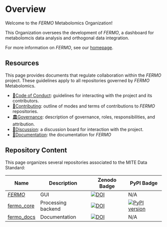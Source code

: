 # Overview

Welcome to the *FERMO* Metabolomics Organization!

This Organization oversees the development of *FERMO*, a dashboard for metabolomcis data analysis and orthogonal data integration.

For more information on *FERMO*, see our [homepage](https://fermo.bioinformatics.nl/).

## Resources

This page provides documents that regulate collaboration within the *FERMO* project.
These guidelines apply to all repositories governed by *FERMO* Metabolomics.

- [📜Code of Conduct](../CODE_OF_CONDUCT.md): guidelines for interacting with the project and its contributors.
- [🤝Contributing](../CONTRIBUTING.md): outline of modes and terms of contributions to *FERMO* repositories.
- [🏛Governance](../GOVERNANCE.md): description of governance, roles, responsibilities, and attribution.
- [👥Discussion](https://github.com/orgs/fermo-metabolomics/discussions): a discussion board for interaction with the project.
- [📖Documentation](https://fermo-metabolomics.github.io/fermo_docs/): the documentation for *FERMO*

## Repository Content

This page organizes several repositories associated to the MITE Data Standard:


| Name                                                           | Description        | Zenodo Badge                                                                               | PyPI Badge                                                                                      |
|----------------------------------------------------------------|--------------------|--------------------------------------------------------------------------------------------|-------------------------------------------------------------------------------------------------|
| [*FERMO*](https://github.com/mmzdouc/fermo)                    | GUI                | [![DOI](https://zenodo.org/badge/580868123.svg)](https://doi.org/10.5281/zenodo.7565700)   | N/A                                                                                             |
| [fermo_core](https://github.com/mmzdouc/fermo_core)            | Processing backend | [![DOI](https://zenodo.org/badge/671395100.svg)](https://doi.org/10.5281/zenodo.11259126)  | [![PyPI version](https://badge.fury.io/py/fermo-core.svg)](https://badge.fury.io/py/fermo-core) |
| [fermo_docs](https://github.com/fermo-metabolomics/fermo_docs) | Documentation      | [![DOI](https://zenodo.org/badge/802900204.svg)](https://doi.org/10.5281/zenodo.15149101)  | N/A                                                                                             |


